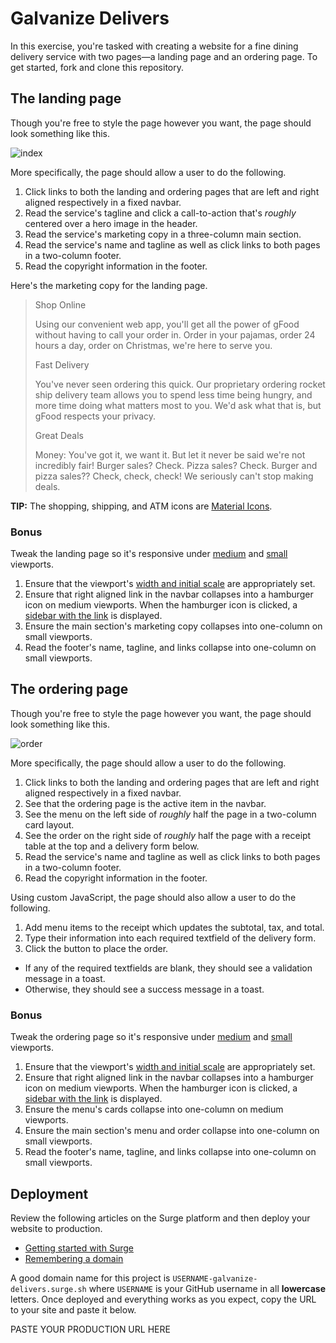# Galvanize Delivers

In this exercise, you're tasked with creating a website for a fine dining delivery service with two pages—a landing page and an ordering page. To get started, fork and clone this repository.

## The landing page

Though you're free to style the page however you want, the page should look something like this.

![index](screenshots/index_large.png)

More specifically, the page should allow a user to do the following.

1. Click links to both the landing and ordering pages that are left and right aligned respectively in a fixed navbar.
1. Read the service's tagline and click a call-to-action that's _roughly_ centered over a hero image in the header.
1. Read the service's marketing copy in a three-column main section.
1. Read the service's name and tagline as well as click links to both pages in a two-column footer.
1. Read the copyright information in the footer.

Here's the marketing copy for the landing page.

> Shop Online
>
> Using our convenient web app, you'll get all the power of gFood without having to call your order in. Order in your pajamas, order 24 hours a day, order on Christmas, we're here to serve you.
>
> Fast Delivery
>
> You've never seen ordering this quick. Our proprietary ordering rocket ship delivery team allows you to spend less time being hungry, and more time doing what matters most to you. We'd ask what that is, but gFood respects your privacy.
>
> Great Deals
>
> Money: You've got it, we want it. But let it never be said we're not incredibly fair! Burger sales? Check. Pizza sales? Check. Burger and pizza sales?? Check, check, check! We seriously can't stop making deals.

**TIP:** The shopping, shipping, and ATM icons are [Material Icons](https://design.google.com/icons/).

### Bonus

Tweak the landing page so it's responsive under [medium](screenshots/index_medium.png) and [small](screenshots/index_small.png) viewports.

1. Ensure that the viewport's [width and initial scale](https://developer.mozilla.org/en-US/docs/Mozilla/Mobile/Viewport_meta_tag) are appropriately set.
1. Ensure that right aligned link in the navbar collapses into a hamburger icon on medium viewports. When the hamburger icon is clicked, a [sidebar with the link](screenshots/index_medium_sidebar.png) is displayed.
1. Ensure the main section's marketing copy collapses into one-column on small viewports.
1. Read the footer's name, tagline, and links collapse into one-column on small viewports.

## The ordering page

Though you're free to style the page however you want, the page should look something like this.

![order](screenshots/order_large.png)

More specifically, the page should allow a user to do the following.

1. Click links to both the landing and ordering pages that are left and right aligned respectively in a fixed navbar.
1. See that the ordering page is the active item in the navbar.
1. See the menu on the left side of _roughly_ half the page in a two-column card layout.
1. See the order on the right side of _roughly_ half the page with a receipt table at the top and a delivery form below.
1. Read the service's name and tagline as well as click links to both pages in a two-column footer.
1. Read the copyright information in the footer.

Using custom JavaScript, the page should also allow a user to do the following.

1. Add menu items to the receipt which updates the subtotal, tax, and total.
1. Type their information into each required textfield of the delivery form.
1. Click the button to place the order.
  - If any of the required textfields are blank, they should see a validation message in a toast.
  - Otherwise, they should see a success message in a toast.

### Bonus

Tweak the ordering page so it's responsive under [medium](screenshots/order_medium.png) and [small](screenshots/order_small.png) viewports.

1. Ensure that the viewport's [width and initial scale](https://developer.mozilla.org/en-US/docs/Mozilla/Mobile/Viewport_meta_tag) are appropriately set.
1. Ensure that right aligned link in the navbar collapses into a hamburger icon on medium viewports. When the hamburger icon is clicked, a [sidebar with the link](screenshots/order_medium_sidebar.png) is displayed.
1. Ensure the menu's cards collapse into one-column on medium viewports.
1. Ensure the main section's menu and order collapse into one-column on small viewports.
1. Read the footer's name, tagline, and links collapse into one-column on small viewports.

## Deployment

Review the following articles on the Surge platform and then deploy your website to production.

- [Getting started with Surge](http://surge.sh/help/getting-started-with-surge)
- [Remembering a domain](http://surge.sh/help/remembering-a-domain)

A good domain name for this project is `USERNAME-galvanize-delivers.surge.sh` where `USERNAME` is your GitHub username in all **lowercase** letters. Once deployed and everything works as you expect, copy the URL to your site and paste it below.

PASTE YOUR PRODUCTION URL HERE
